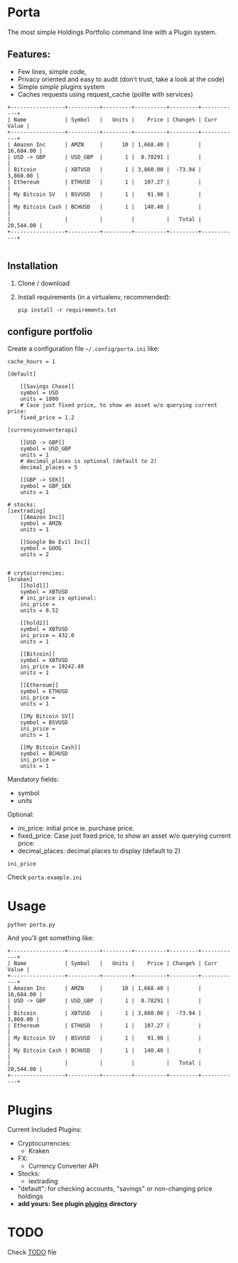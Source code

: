 # Porta

The most simple Holdings Portfolio command line with a Plugin system.

## Features:
- Few lines, simple code,
- Privacy oriented and easy to audit (don't trust, take a look at the code)
- Simple *simple* plugins system
- Caches requests using request_cache (polite with services)


```
+-----------------+----------+---------+----------+---------+------------+
| Name            | Symbol   |   Units |    Price | Change% | Curr Value |
+-----------------+----------+---------+----------+---------+------------+
| Amazon Inc      | AMZN     |      10 | 1,668.40 |         |  16,684.00 |
| USD -> GBP      | USD_GBP  |       1 |  0.78291 |         |            |
| Bitcoin         | XBTUSD   |       1 | 3,860.00 |  -73.94 |   3,860.00 |
| Ethereum        | ETHUSD   |       1 |   107.27 |         |            |
| My Bitcoin SV   | BSVUSD   |       1 |    91.90 |         |            |
| My Bitcoin Cash | BCHUSD   |       1 |   140.40 |         |            |
|                 |          |         |          |   Total |  20,544.00 |
+-----------------+----------+---------+----------+---------+------------+


```



## Installation

1. Clone / download

2. Install requirements (in a virtualenv, recommended):

    ```
    pip install -r requirements.txt
    ```

## configure portfolio

Create a configuration file `~/.config/porta.ini`  like:


    cache_hours = 1

    [default]

        [[Savings Chase]]
        symbol = USD
        units = 1000
        # Case just fixed price, to show an asset w/o querying current price:
        fixed_price = 1.2

    [currencyconverterapi]

        [[USD -> GBP]]
        symbol = USD_GBP
        units = 1
        # decimal_places is optional (default to 2)
        decimal_places = 5

        [[GBP -> SEK]]
        symbol = GBP_SEK
        units = 1

    # stocks:
    [iextrading]
        [[Amazon Inc]]
        symbol = AMZN
        units = 1

        [[Google Be Evil Inc]]
        symbol = GOOG
        units = 2


    # crytocurrencies:
    [kraken]
        [[hold1]]
        symbol = XBTUSD
        # ini_price is optional:
        ini_price =
        units = 0.52

        [[hold2]]
        symbol = XBTUSD
        ini_price = 432.0
        units = 1

        [[Bitcoin]]
        symbol = XBTUSD
        ini_price = 19242.48
        units = 1

        [[Ethereum]]
        symbol = ETHUSD
        ini_price =
        units = 1

        [[My Bitcoin SV]]
        symbol = BSVUSD
        ini_price =
        units = 1

        [[My Bitcoin Cash]]
        symbol = BCHUSD
        ini_price =
        units = 1


Mandatory fields:
- symbol
- units

Optional:
- ini_price: initial price ie. purchase price.
- fixed_price: Case just fixed price, to show an asset w/o querying current price:
- decimal_places: decimal places to display (default to 2)


`ini_price`

Check `porta.example.ini`


# Usage

```
python porta.py
```

And you'll get something like:

```
+-----------------+----------+---------+----------+---------+------------+
| Name            | Symbol   |   Units |    Price | Change% | Curr Value |
+-----------------+----------+---------+----------+---------+------------+
| Amazon Inc      | AMZN     |      10 | 1,668.40 |         |  16,684.00 |
| USD -> GBP      | USD_GBP  |       1 |  0.78291 |         |            |
| Bitcoin         | XBTUSD   |       1 | 3,860.00 |  -73.94 |   3,860.00 |
| Ethereum        | ETHUSD   |       1 |   107.27 |         |            |
| My Bitcoin SV   | BSVUSD   |       1 |    91.90 |         |            |
| My Bitcoin Cash | BCHUSD   |       1 |   140.40 |         |            |
|                 |          |         |          |   Total |  20,544.00 |
+-----------------+----------+---------+----------+---------+------------+

```

# Plugins


Current Included Plugins:

- Cryptocurrencies:
    - Kraken
- FX:
    - Currency Converter API
- Stocks:
    - iextrading
- "default": for checking accounts, "savings" or non-changing price holdings
- **add yours: See plugin [plugins](plugins/) directory**

# TODO

Check [TODO](TODO.md) file


